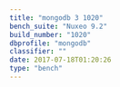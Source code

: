 ```yaml
---
title: "mongodb 3 1020"
bench_suite: "Nuxeo 9.2"
build_number: "1020"
dbprofile: "mongodb"
classifier: ""
date: 2017-07-18T01:20:26
type: "bench"
---
```

